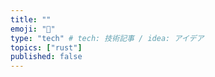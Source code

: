 ```yaml
---
title: ""
emoji: "🐶"
type: "tech" # tech: 技術記事 / idea: アイデア
topics: ["rust"]
published: false
---
```

